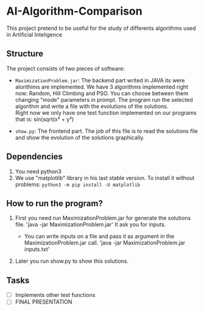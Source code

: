 # AI-Algorithm-Comparison
This project pretend to be useful for the study of differents algorithms used in Artificial Inteligence
    
## Structure
The project consists of two pieces of software:
*  `MaximizationProblem.jar`:
        The backend part writed in JAVA its were alorithims are implemented.
        We have 3 algorithms implemented right now: Random, Hill Climbing and PSO. You can choose between them changing "mode" parameters in prompt.
        The program run the selected algorithm and write a file with the evolutions of the solutions.     
        Right now we only have one test function implemented on our programs that is: sin(sqrt(x² + y²)

*  `show.py`:
        The frontend part.  The job of this file is to read the solutions file and show the evolution of the solutions graphically.

## Dependencies
 1. You need python3
 2. We use "matplotlib" library in his last stable version. To install it without problems: `python3 -m pip install -U matplotlib`


## How to run the program?
 1. First you need run MaximizationProblem.jar for generate the solutions file.
        'java -jar MaximizationProblem.jar' It ask you for inputs.
    - You can write inputs on a file and pass it as argument in the MaximizationProblem.jar call.
        'java -jar MaximizationProblem.jar inputs.txt'

 2. Later you run show.py to show this solutions.

## Tasks
* [ ] Implements other test functions
* [ ] FINAL PRESENTATION
